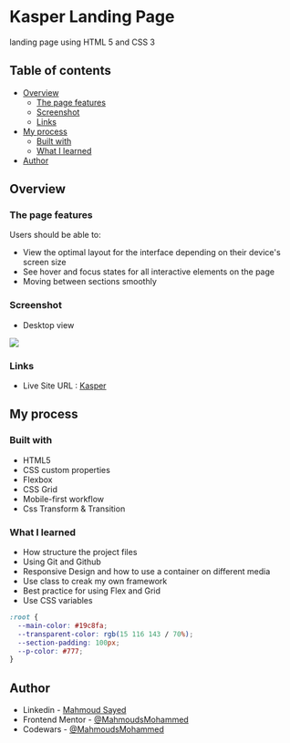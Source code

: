 # Kasper Landing Page

landing page using HTML 5 and CSS 3  

## Table of contents

- [Overview](#overview)
  - [The page features](#the-page-features)
  - [Screenshot](#screenshot)
  - [Links](#links)
- [My process](#my-process)
  - [Built with](#built-with)
  - [What I learned](#what-i-learned)
- [Author](#author)

## Overview

### The page features

Users should be able to:

- View the optimal layout for the interface depending on their device's screen size
- See hover and focus states for all interactive elements on the page
- Moving between sections smoothly
### Screenshot

- Desktop view

![](media/desktop.png)

### Links

- Live Site URL : [Kasper](https://mahmoudsmohammed.github.io/project_two/)

## My process

### Built with

- HTML5 
- CSS custom properties
- Flexbox
- CSS Grid
- Mobile-first workflow
- Css Transform & Transition

### What I learned

- How structure the project files
- Using Git and Github 
- Responsive Design and how to use a container on different media
- Use class to creak my own framework
- Best practice for using Flex and Grid
- Use CSS variables
```css
:root {
  --main-color: #19c8fa;
  --transparent-color: rgb(15 116 143 / 70%);
  --section-padding: 100px;
  --p-color: #777;
}
```

## Author

- Linkedin - [Mahmoud Sayed](https://www.linkedin.com/in/mahmoud-sayed-b85536217/)
- Frontend Mentor - [@MahmoudsMohammed](https://www.frontendmentor.io/profile/MahmoudsMohammed)
- Codewars - [@MahmoudsMohammed](https://www.codewars.com/users/MahmoudsMohammed)
